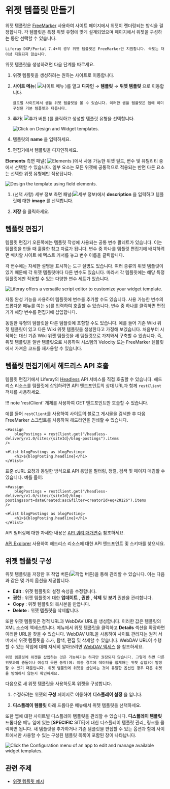 # 위젯 템플릿 만들기

위젯 템플릿은 [FreeMarker](https://freemarker.apache.org/) 사용하여 사이트 페이지에서 위젯이 렌더링되는 방식을 결정합니다. 각 템플릿은 특정 위젯 유형에 맞게 설계되었으며 페이지에서 위젯을 구성하는 동안 선택할 수 있습니다.

```{note}
Liferay DXP/Portal 7.4+의 경우 위젯 템플릿은 FreeMarker만 지원합니다. 속도는 더 이상 지원되지 않습니다.
```

위젯 템플릿을 생성하려면 다음 단계를 따르세요.

1. 위젯 템플릿을 생성하려는 원하는 사이트로 이동합니다.

1. **사이트 메뉴**( ![사이트 메뉴](../../../../../images/icon-product-menu.png) )를 열고 **디자인** &rarr; **템플릿** &rarr; **위젯 템플릿** 으로 이동합니다.

   ```{note}
   글로벌 사이트에서 샘플 위젯 템플릿을 볼 수 있습니다. 이러한 샘플 템플릿은 앱에 이미 구성된 기본 템플릿과 다릅니다.
   ```
1. **추가**( ![추가 버튼](../../../../../images/icon-add.png) )를 클릭하고 생성할 템플릿 유형을 선택합니다.

   ![Click on Design and Widget templates.](./creating-a-widget-template/images/01.png)

1. 템플릿의 **name** 을 입력하세요.

1. 편집기에서 템플릿을 디자인하세요.

**Elements** 측면 패널( ![Elements](../../../../../images/icon-list-ul.png) )에서 사용 가능한 위젯 필드, 변수 및 유틸리티 중에서 선택할 수 있습니다. 일부 요소는 모든 위젯에 공통적으로 적용되는 반면 다른 요소는 선택한 위젯 유형에만 적용됩니다.

   ![Design the template using field elements.](./creating-a-widget-template/images/02.png)

1. (선택 사항) 세부 정보 측면 패널(![세부 정보](../../../../../images/icon-cog3.png))에서 **description** 을 입력하고 템플릿에 대한 **image** 를 선택합니다.

1. **저장** 을 클릭하세요.

## 템플릿 편집기

템플릿 편집기 오른쪽에는 템플릿 작성에 사용되는 공통 변수 팔레트가 있습니다. 이는 템플릿을 만들 때 훌륭한 참고 자료가 됩니다. 변수 중 하나를 템플릿 편집기에 배치하려면 배치할 사이트
에 텍스트 커서를 놓고 변수 이름을 클릭합니다.

각 변수에는 자세한 설명을 표시하는 도구 설명도 있습니다. 여러 종류의 위젯 템플릿이 있기 때문에 각 위젯 템플릿마다 다른 변수도 있습니다. 따라서 각 템플릿에는 해당 특정 템플릿에만 적용할 수 있는 다양한 변수 세트가 있습니다.

![Liferay offers a versatile script editor to customize your widget template.](./creating-a-widget-template/images/03.png)

자동 완성 기능을 사용하여 템플릿에 변수를 추가할 수도 있습니다. 사용 가능한 변수의 드롭다운 메뉴를 여는 `${`를 입력하여 호출할 수 있습니다. 변수 중 하나를 클릭하면 편집기가 해당 변수를 편집기에 삽입합니다.

동일한 유형의 템플릿을 다른 템플릿에 포함할 수도 있습니다. 예를 들어 기존 Wiki 위젯 템플릿이 있고 다른 Wiki 위젯 템플릿을 생성한다고 가정해 보겠습니다. 처음부터 시작하는 대신 기존 Wiki 위젯 템플릿을 새 템플릿으로 가져와서 구축할 수 있습니다. 즉, 위젯 템플릿을 일반 템플릿으로 사용하여 시스템의 Velocity 또는 FreeMarker 템플릿에서 가져온 코드를 재사용할 수 있습니다.

## 템플릿 편집기에서 헤드리스 API 호출

템플릿 편집기에서 Liferay의 [Headless](../../../../../headless-delivery/using-liferay-as-a-headless-platform.md) API 서비스를 직접 호출할 수 있습니다. 헤드리스 리소스를 템플릿에 삽입하려면 API 엔드포인트의 상대 URL과 함께 `restClient` 객체를 사용하세요.

!!! note
'restClient' 개체를 사용하여 GET 엔드포인트만 호출할 수 있습니다.

예를 들어 `restClient`를 사용하여 사이트의 블로그 게시물을 검색한 후 다음 FreeMarker 스크립트를 사용하여 헤드라인을 인쇄할 수 있습니다.

```ftl
<#assign 
	blogPostings = restClient.get("/headless-delivery/v1.0/sites/{siteId}/blog-postings").items
/>

<#list blogPostings as blogPosting>
	<h1>${blogPosting.headline}</h1>
</#list>
```

표준 cURL 요청과 동일한 방식으로 API 응답을 필터링, 정렬, 검색 및 페이지 매김할 수 있습니다. 예를 들어:

```ftl
<#assign 
	blogPostings = restClient.get("/headless-delivery/v1.0/sites/{siteId}/blog-postingssort=dateCreated:asc&filter=creatorId+eq+20126").items
/>

<#list blogPostings as blogPosting>
	<h1>${blogPosting.headline}</h1>
</#list>
```

API 필터링에 대한 자세한 내용은 [API 쿼리 매개변수](../../../../../headless-delivery/consuming-apis/api-query-parameters.md) 참조하세요.

[API Explorer](../../../../../headless-delivery/consuming-apis/consuming-rest-services.md) 사용하여 헤드리스 리소스에 대한 API 엔드포인트 및 스키마를 찾으세요.

## 위젯 템플릿 구성

위젯 템플릿을 저장한 후 작업 버튼(![작업 버튼](../../../../../images/icon-actions.png))을 통해 관리할 수 있습니다. 이는 다음과 같은 몇 가지 옵션을 제공합니다.

- **Edit** : 위젯 템플릿의 설정 속성을 수정합니다.
- **권한** : 위젯 템플릿에 대한 **업데이트** , **권한** , **삭제** 및 **보기** 권한을 관리합니다.
- **Copy** : 위젯 템플릿의 복사본을 만듭니다.
- **Delete** : 위젯 템플릿을 삭제합니다.

또한 위젯 템플릿은 정적 URL과 WebDAV URL을 생성합니다. 이러한 값은 템플릿의 XML 소스에 액세스합니다. 메뉴에서 위젯 템플릿을 클릭하고 **Details** 섹션을 확장하면 이러한 URL을 찾을 수 있습니다. WebDAV URL을 사용하여 사이트 관리자는 원격 서버에서 위젯 템플릿을 추가, 탐색, 편집 및 삭제할 수 있습니다. WebDAV URL이 수행할 수 있는 작업에 대해 자세히 알아보려면 [WebDAV 액세스](../../../../../content-authoring-and-management/documents-and-media/publishing-and-sharing/accessing-documents-with-webdav.md) 을 참조하세요.

```{note}
위젯 템플릿에 위젯을 삽입하는 것은 가능하기는 하지만 권장되지 않습니다. 그렇게 하면 다른 위젯과의 충돌이나 예상치 못한 동작(예: 이동 경로에 데이터를 집계하는 위젯 삽입)이 발생할 수 있기 때문입니다. 위젯 템플릿에 위젯을 삽입하는 것이 유일한 옵션인 경우 다른 위젯을 방해하지 않는지 확인하세요.
```

다음으로 새 위젯 템플릿을 사용하도록 위젯을 구성합니다.

1. 수정하려는 위젯의 **구성** 페이지로 이동하여 **디스플레이 설정** 을 엽니다.

1. **디스플레이 템플릿** 아래 드롭다운 메뉴에서 위젯 템플릿을 선택하세요.

또한 앱에 대한 사이트별 디스플레이 템플릿을 관리할 수 있습니다. **디스플레이 템플릿** 드롭다운 메뉴 옆에 있는 [**SPECIFIC** SITE]에 대한 디스플레이 템플릿 관리_ 링크를 클릭하면 됩니다. 새 템플릿을 추가하거나 기존 템플릿을 편집할 수 있는 옵션과 함께 사이트에서만 사용할 수 있는 구성된 템플릿 목록이 포함된 창이 나타납니다.

![Click the Configuration menu of an app to edit and manage available widget templates.](./creating-a-widget-template/images/04.png)

## 관련 주제

* [위젯 템플릿 예시](./using-a-widget-template-example.md)
